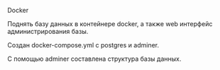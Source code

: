 Docker

Поднять базу данных в контейнере docker, а также web интерфейс администрирования базы.

Создан docker-compose.yml с postgres и adminer.

С помощью adminer составлена структура базы данных.

